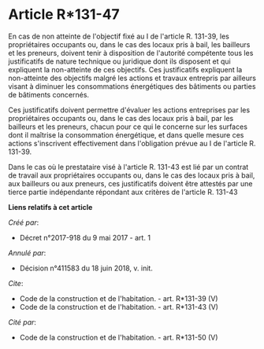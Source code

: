 # Article R*131-47

En cas de non atteinte de l'objectif fixé au I de l'article R. 131-39, les propriétaires occupants ou, dans le cas des locaux
pris à bail, les bailleurs et les preneurs, doivent tenir à disposition de l'autorité compétente tous les justificatifs de
nature technique ou juridique dont ils disposent et qui expliquent la non-atteinte de ces objectifs. Ces justificatifs
expliquent la non-atteinte des objectifs malgré les actions et travaux entrepris par ailleurs visant à diminuer les
consommations énergétiques des bâtiments ou parties de bâtiments concernés. 

Ces justificatifs doivent permettre d'évaluer les actions entreprises par les propriétaires occupants ou, dans le cas des
locaux pris à bail, par les bailleurs et les preneurs, chacun pour ce qui le concerne sur les surfaces dont il maîtrise la
consommation énergétique, et dans quelle mesure ces actions s'inscrivent effectivement dans l'obligation prévue au I de
l'article R. 131-39. 

Dans le cas où le prestataire visé à l'article R. 131-43 est lié par un contrat de travail aux propriétaires occupants ou,
dans le cas des locaux pris à bail, aux bailleurs ou aux preneurs, ces justificatifs doivent être attestés par une tierce
partie indépendante répondant aux critères de l'article R. 131-43

**Liens relatifs à cet article**

_Créé par_:

  - Décret n°2017-918 du 9 mai 2017 - art. 1

_Annulé par_:

  - Décision n°411583 du 18 juin 2018, v. init.

_Cite_:

  - Code de la construction et de l'habitation. - art. R*131-39 (V)
  - Code de la construction et de l'habitation. - art. R*131-43 (V)

_Cité par_:

  - Code de la construction et de l'habitation. - art. R*131-50 (V)
